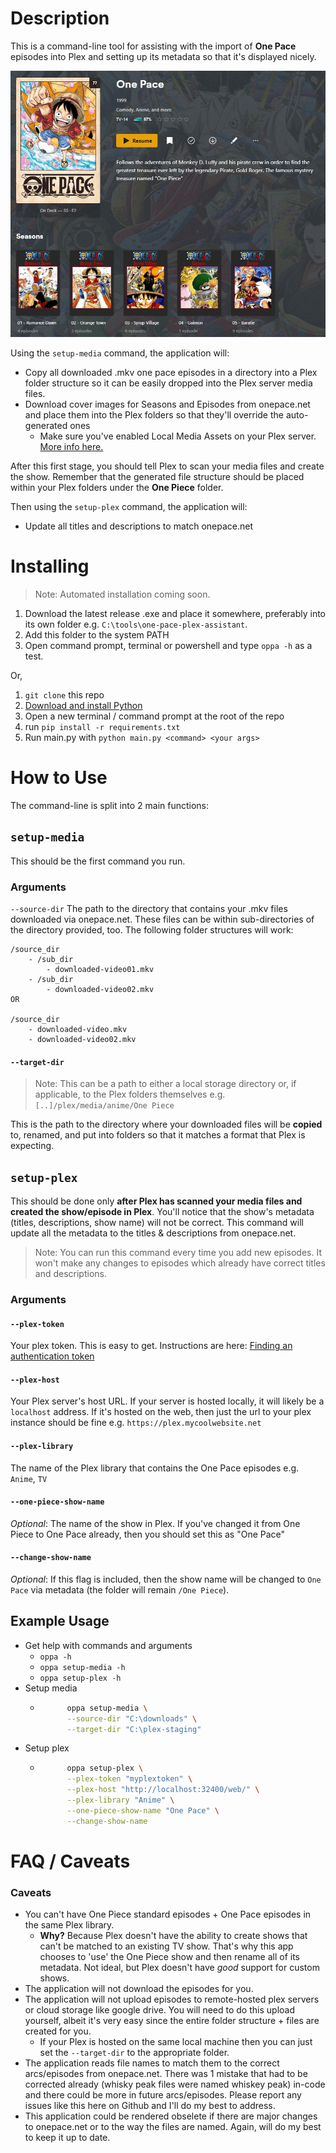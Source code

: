 # Description
This is a command-line tool for assisting with the import of **One Pace** episodes into Plex and setting up its metadata so that it's displayed nicely.

![One Pace library screenshot](/docs/images/one-pace-library-01.png)

Using the `setup-media` command, the application will:
- Copy all downloaded .mkv one pace episodes in a directory into a Plex folder structure so it can be easily dropped into the Plex server media files.
- Download cover images for Seasons and Episodes from onepace.net and place them into the Plex folders so that they'll override the auto-generated ones
    - Make sure you've enabled Local Media Assets on your Plex server. [More info here.](https://support.plex.tv/articles/200220677-local-media-assets-movies/)

After this first stage, you should tell Plex to scan your media files and create the show. Remember that the generated file structure should be placed within your Plex folders under the **One Piece** folder.

Then using the `setup-plex` command, the application will:
- Update all titles and descriptions to match onepace.net

# Installing
> Note: Automated installation coming soon.
1. Download the latest release .exe and place it somewhere, preferably into its own folder e.g. `C:\tools\one-pace-plex-assistant`.
2. Add this folder to the system PATH
3. Open command prompt, terminal or powershell and type `oppa -h` as a test.

Or,

1. `git clone` this repo
1. [Download and install Python](https://www.python.org/downloads/)
1. Open a new terminal / command prompt at the root of the repo
1. run `pip install -r requirements.txt`
1. Run main.py with `python main.py <command> <your args>`

# How to Use
The command-line is split into 2 main functions: 

## `setup-media` 
This should be the first command you run. 

### Arguments
`--source-dir` 
The path to the directory that contains your .mkv files downloaded via onepace.net. These files can be within sub-directories of the directory provided, too. The following folder structures will work:
```
/source_dir
    - /sub_dir
        - downloaded-video01.mkv
    - /sub_dir
        - downloaded-video02.mkv
OR

/source_dir
    - downloaded-video.mkv
    - downloaded-video02.mkv
```

#### `--target-dir`
> Note: This can be a path to either a local storage directory or, if applicable, to the Plex folders themselves e.g. `[..]/plex/media/anime/One Piece`

This is the path to the directory where your downloaded files will be **copied** to, renamed, and put into folders so that it matches a format that Plex is expecting. 

## `setup-plex`
This should be done only **after Plex has scanned your media files and created the show/episode in Plex**. You'll notice that the show's metadata (titles, descriptions, show name) will not be correct. This command will update all the metadata to the titles & descriptions from onepace.net.

> Note: You can run this command every time you add new episodes. It won't make any changes to episodes which already have correct titles and descriptions.

### Arguments

#### `--plex-token`
Your plex token. This is easy to get. Instructions are here: [Finding an authentication token](https://support.plex.tv/articles/204059436-finding-an-authentication-token-x-plex-token/)

#### `--plex-host`
Your Plex server's host URL. If your server is hosted locally, it will likely be a `localhost` address. If it's hosted on the web, then just the url to your plex instance should be fine e.g. `https://plex.mycoolwebsite.net`

#### `--plex-library`
The name of the Plex library that contains the One Pace episodes e.g. `Anime`, `TV`

#### `--one-piece-show-name`
*Optional*: The name of the show in Plex. If you've changed it from One Piece to One Pace already, then you should set this as "One Pace"

#### `--change-show-name`
*Optional*: If this flag is included, then the show name will be changed to `One Pace` via metadata (the folder will remain `/One Piece`).

## Example Usage
- Get help with commands and arguments
    - `oppa -h`
    - `oppa setup-media -h`
    - `oppa setup-plex -h`
- Setup media
    - ```bash
            oppa setup-media \
            --source-dir "C:\downloads" \
            --target-dir "C:\plex-staging"
      ```
- Setup plex
    - ```bash
            oppa setup-plex \
            --plex-token "myplextoken" \
            --plex-host "http://localhost:32400/web/" \
            --plex-library "Anime" \
            --one-piece-show-name "One Pace" \
            --change-show-name
      ```

# FAQ / Caveats
### Caveats
- You can't have One Piece standard episodes + One Pace episodes in the same Plex library.
    - **Why?** Because Plex doesn't have the ability to create shows that can't be matched to an existing TV show. That's why this app chooses to 'use' the One Piece show and then rename all of its metadata. Not ideal, but Plex doesn't have *good* support for custom shows.
- The application will not download the episodes for you. 
- The application will not upload episodes to remote-hosted plex servers or cloud storage like google drive. You will need to do this upload yourself, albeit it's very easy since the entire folder structure + files are created for you.
    - If your Plex is hosted on the same local machine then you can just set the `--target-dir` to the appropriate folder.
- The application reads file names to match them to the correct arcs/episodes from onepace.net. There was 1 mistake that had to be corrected already (whisky peak files were named whiskey peak) in-code and there could be more in future arcs/episodes. Please report any issues like this here on Github and I'll do my best to address.
- This application could be rendered obselete if there are major changes to onepace.net or to the way the files are named. Again, will do my best to keep it up to date.